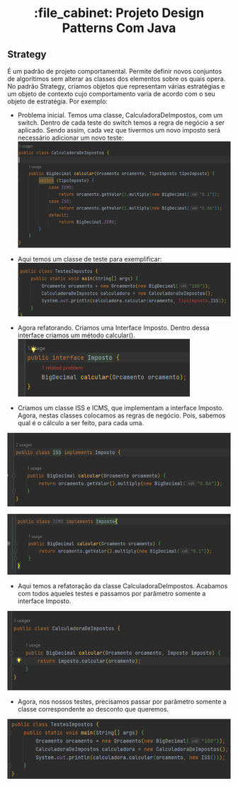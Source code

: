 <h1 align="center">:file_cabinet: Projeto Design Patterns Com Java</h1>

## Strategy
É um padrão de projeto comportamental. Permite definir novos conjuntos de algorítimos sem alterar as classes dos elementos sobre os quais opera. No padrão Strategy, criamos objetos que representam várias estratégias e um objeto de contexto cujo comportamento varia de acordo com o seu objeto de estratégia. Por exemplo:

- Problema inicial. Temos uma classe, CalculadoraDeImpostos, com um switch. Dentro de cada teste do switch temos a regra de negócio a ser aplicado. Sendo assim, cada vez que tivermos um novo imposto será necessário adicionar um novo teste:
![alt text](src/main/resources/imgs/strategy_1.png)

- Aqui temos um classe de teste para exemplificar:
![alt text](src/main/resources/imgs/strategy_2.png)

- Agora refatorando. Criamos uma Interface Imposto. Dentro dessa interface criamos um método calcular().
![alt text](src/main/resources/imgs/strategy_5.png)

- Criamos um classe ISS e ICMS, que implementam a interface Imposto. Agora, nestas classes colocamos as regras de negócio. Pois, sabemos qual é o cálculo a ser feito, para cada uma.

![alt text](src/main/resources/imgs/strategy_6.png)

![alt text](src/main/resources/imgs/strategy_4.png)

- Aqui temos a refatoração da classe CalculadoraDeImpostos. Acabamos com todos aqueles testes e passamos por parâmetro somente a interface Imposto.

![alt text](src/main/resources/imgs/strategy_3.png)

- Agora, nos nossos testes, precisamos passar por parâmetro somente a classe correspondente ao desconto que queremos.

![alt text](src/main/resources/imgs/strategy_7.png)


